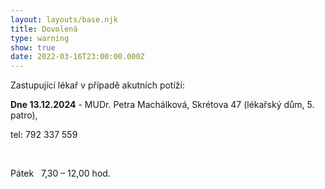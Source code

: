 ```yaml
---
layout: layouts/base.njk
title: Dovolená
type: warning
show: true
date: 2022-03-16T23:00:00.000Z
---
```

Zastupující lékař v případě akutních potíží:

**Dne 13.12.2024** - MUDr. Petra Machálková, Skrétova 47 (lékařský dům, 5. patro), 

tel: 792 337 559 

 

Pátek   7,30 – 12,00 hod.